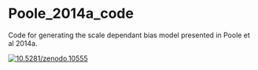 Poole_2014a_code
================

Code for generating the scale dependant bias model presented in Poole et al 2014a.

<a href="http://dx.doi.org/10.5281/zenodo.10555"><img src="https://zenodo.org/badge/doi/10.5281/zenodo.10555.png" alt="10.5281/zenodo.10555"><a>

